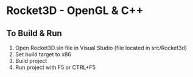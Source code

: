 # Rocket3D - OpenGL & C++

## To Build & Run

1. Open Rocket3D.sln file in Visual Studio (file located in src/Rocket3d)
2. Set build target to x86
2. Build project
3. Run project with F5 or CTRL+F5
